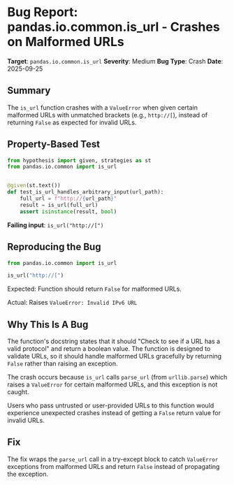 # Bug Report: pandas.io.common.is_url - Crashes on Malformed URLs

**Target**: `pandas.io.common.is_url`
**Severity**: Medium
**Bug Type**: Crash
**Date**: 2025-09-25

## Summary

The `is_url` function crashes with a `ValueError` when given certain malformed URLs with unmatched brackets (e.g., `http://[`), instead of returning `False` as expected for invalid URLs.

## Property-Based Test

```python
from hypothesis import given, strategies as st
from pandas.io.common import is_url


@given(st.text())
def test_is_url_handles_arbitrary_input(url_path):
    full_url = f"http://{url_path}"
    result = is_url(full_url)
    assert isinstance(result, bool)
```

**Failing input**: `is_url("http://[")`

## Reproducing the Bug

```python
from pandas.io.common import is_url

is_url("http://[")
```

Expected: Function should return `False` for malformed URLs.

Actual: Raises `ValueError: Invalid IPv6 URL`

## Why This Is A Bug

The function's docstring states that it should "Check to see if a URL has a valid protocol" and return a boolean value. The function is designed to validate URLs, so it should handle malformed URLs gracefully by returning `False` rather than raising an exception.

The crash occurs because `is_url` calls `parse_url` (from `urllib.parse`) which raises a `ValueError` for certain malformed URLs, and this exception is not caught.

Users who pass untrusted or user-provided URLs to this function would experience unexpected crashes instead of getting a `False` return value for invalid URLs.

## Fix

The fix wraps the `parse_url` call in a try-except block to catch `ValueError` exceptions from malformed URLs and return `False` instead of propagating the exception.
